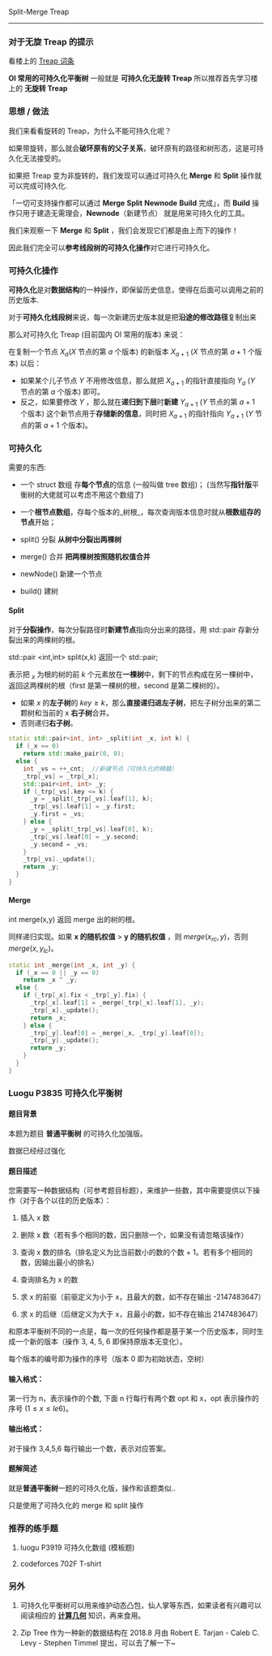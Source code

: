 Split-Merge Treap

* * *

### 对于无旋 Treap 的提示

看楼上的 [Treap 词条](/ds/treap/)

**OI 常用的可持久化平衡树** 一般就是 **可持久化无旋转 Treap** 所以推荐首先学习楼上的 **无旋转 Treap**

### 思想 / 做法

我们来看看旋转的 Treap，为什么不能可持久化呢？

如果带旋转，那么就会**破环原有的父子关系**，破环原有的路径和树形态，这是可持久化无法接受的。

如果把 Treap 变为非旋转的，我们发现可以通过可持久化 **Merge** 和 **Split** 操作就可以完成可持久化.

「一切可支持操作都可以通过 **Merge** **Split** **Newnode** **Build** 完成」，而 **Build** 操作只用于建造无需理会，**Newnode**（新建节点） 就是用来可持久化的工具。

我们来观察一下 **Merge** 和 **Split** ，我们会发现它们都是由上而下的操作！

因此我们完全可以**参考线段树的可持久化操作**对它进行可持久化。

### 可持久化操作

**可持久化**是对**数据结构**的一种操作，即保留历史信息，使得在后面可以调用之前的历史版本.

对于**可持久化线段树**来说，每一次新建历史版本就是把**沿途的修改路径**复制出来

那么对可持久化 Treap (目前国内 OI 常用的版本) 来说：

在复制一个节点 $X_{a}$($X$ 节点的第 $a$ 个版本) 的新版本 $X_{a+1}$ ($X$ 节点的第 $a+1$ 个版本) 以后：

- 如果某个儿子节点 $Y$ 不用修改信息，那么就把 $X_{a+1}$ 的指针直接指向 $Y_{a}$ ($Y$ 节点的第 $a$ 个版本) 即可。
- 反之，如果要修改 $Y$ ，那么就在**递归到下层**时**新建** $Y_{a+1}$ ($Y$ 节点的第 $a+1$ 个版本) 这个新节点用于**存储新的信息**，同时把 $X_{a+1}$ 的指针指向 $Y_{a+1}$ ($Y$ 节点的第 $a+1$ 个版本)。

### 可持久化

需要的东西:

- 一个 struct 数组 存**每个节点**的信息 (一般叫做 tree 数组)； (当然写**指针版**平衡树的大佬就可以考虑不用这个数组了)

- 一个**根节点数组**，存每个版本的_树根_，每次查询版本信息时就从**根数组存的节点**开始；

- split() 分裂 **从树中分裂出两棵树**

- merge() 合并 **把两棵树按照随机权值合并**

- newNode() 新建一个节点

- build() 建树

#### Split

对于**分裂操作**，每次分裂路径时**新建节点**指向分出来的路径，用 std::pair 存新分裂出来的两棵树的根。

std::pair &lt;int,int> split(x,k) 返回一个 std::pair;

表示把 $_x$ 为根的树的前 $k$ 个元素放在**一棵树**中，剩下的节点构成在另一棵树中，返回这两棵树的根（first 是第一棵树的根，second 是第二棵树的）。

- 如果 $x$ 的**左子树**的 $key ≥ k$，那么**直接递归进左子树**，把左子树分出来的第二颗树和当前的 x **右子树**合并。
- 否则递归**右子树**。

```c++
static std::pair<int, int> _split(int _x, int k) {
  if (_x == 0)
    return std::make_pair(0, 0);
  else {
    int _vs = ++_cnt;  //新建节点（可持久化的精髓）
    _trp[_vs] = _trp[_x];
    std::pair<int, int> _y;
    if (_trp[_vs].key <= k) {
      _y = _split(_trp[_vs].leaf[1], k);
      _trp[_vs].leaf[1] = _y.first;
      _y.first = _vs;
    } else {
      _y = _split(_trp[_vs].leaf[0], k);
      _trp[_vs].leaf[0] = _y.second;
      _y.second = _vs;
    }
    _trp[_vs]._update();
    return _y;
  }
}
```

#### Merge

int merge(x,y) 返回 merge 出的树的根。

同样递归实现。如果 **x 的随机权值** > **y 的随机权值** ，则 $merge(x_{rc},y)$，否则 $merge(x,y_{lc})$。

```c++
static int _merge(int _x, int _y) {
  if (_x == 0 || _y == 0)
    return _x ^ _y;
  else {
    if (_trp[_x].fix < _trp[_y].fix) {
      _trp[_x].leaf[1] = _merge(_trp[_x].leaf[1], _y);
      _trp[_x]._update();
      return _x;
    } else {
      _trp[_y].leaf[0] = _merge(_x, _trp[_y].leaf[0]);
      _trp[_y]._update();
      return _y;
    }
  }
}
```

### Luogu P3835 可持久化平衡树

#### 题目背景

本题为题目 **普通平衡树** 的可持久化加强版。

数据已经经过强化

#### 题目描述

您需要写一种数据结构（可参考题目标题），来维护一些数，其中需要提供以下操作（对于各个以往的历史版本）：

1. 插入 x 数

2. 删除 x 数（若有多个相同的数，因只删除一个，如果没有请忽略该操作）

3. 查询 x 数的排名（排名定义为比当前数小的数的个数 + 1。若有多个相同的数，因输出最小的排名）

4. 查询排名为 x 的数

5. 求 x 的前驱（前驱定义为小于 x，且最大的数，如不存在输出 -2147483647）

6. 求 x 的后继（后继定义为大于 x，且最小的数，如不存在输出 2147483647）

和原本平衡树不同的一点是，每一次的任何操作都是基于某一个历史版本，同时生成一个新的版本（操作 3, 4, 5, 6 即保持原版本无变化）。

每个版本的编号即为操作的序号（版本 0 即为初始状态，空树）

#### 输入格式：

第一行为 n，表示操作的个数, 下面 n 行每行有两个数 opt 和 x，opt 表示操作的序号 $(1 \leq x \leq  le6)$。

#### 输出格式：

对于操作 3,4,5,6 每行输出一个数，表示对应答案。

#### 题解简述

就是**普通平衡树**一题的可持久化版，操作和该题类似..

只是使用了可持久化的 merge 和 split 操作

### 推荐的练手题

1. luogu P3919 可持久化数组 (模板题)

2. codeforces 702F T-shirt

### 另外

1. 可持久化平衡树可以用来维护动态凸包，仙人掌等东西，如果读者有兴趣可以阅读相应的 [**计算几何**](/geometry) 知识，再来食用。

2. Zip Tree 作为一种新的数据结构在 2018.8 月由 Robert E. Tarjan -  Caleb C. Levy - Stephen Timmel 提出，可以去了解一下~
